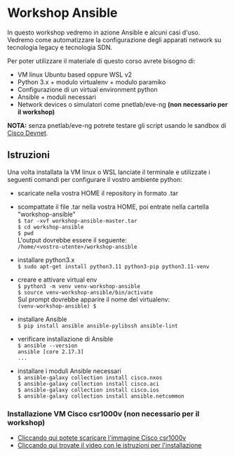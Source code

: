 # Workshop Ansible

In questo workshop vedremo in azione Ansible e alcuni casi d'uso.<br>
Vedremo come automatizzare la configurazione degli apparati network su tecnologia legacy e tecnologia SDN.

Per poter utilizzare il materiale di questo corso avrete bisogno di:
*  VM linux Ubuntu based oppure WSL v2
*  Python 3.x + modulo virtualenv + modulo paramiko
*  Configurazione di un virtual environment python
*  Ansible + moduli necessari
*  Network devices o simulatori come pnetlab/eve-ng **(non necessario per il workshop)**

**NOTA:** senza pnetlab/eve-ng potrete testare gli script usando le sandbox di [Cisco Devnet](https://developer.cisco.com/site/sandbox/).

## Istruzioni
Una volta installata la VM linux o WSL lanciate il terminale e utilizzate i seguenti comandi per configurare il vostro ambiente python:

* scaricate nella vostra HOME il repository in formato .tar
* scompattate il file .tar nella vostra HOME, poi entrate nella cartella "workshop-ansible"<br>
`$ tar -xvf workshop-ansible-master.tar`<br>
`$ cd workshop-ansible`<br>
`$ pwd`<br>
L'output dovrebbe essere il seguente:<br>
`/home/<vostro-utente>/workshop-ansible`

*  installare python3.x<br>
`$ sudo apt-get install python3.11 python3-pip python3.11-venv`

*  creare e attivare virtual env<br>
`$ python3 -m venv venv-workshop-ansible`<br>
`$ source venv-workshop-ansible/bin/activate`<br>
Sul prompt dovrebbe apparire il nome del virtualenv:<br>
`(venv-workshop-ansible) $ `

*  installare Ansible<br>
`$ pip install ansible ansible-pylibssh ansible-lint`

* verificare installazione di Ansible<br>
`$ ansible --version`<br>
`ansible [core 2.17.3]`<br>
`...`<br>

* installare i moduli Ansible necessari<br>
`$ ansible-galaxy collection install cisco.nxos`<br>
`$ ansible-galaxy collection install cisco.aci`<br>
`$ ansible-galaxy collection install cisco.ios`<br>
`$ ansible-galaxy collection install ansible.netcommon`

### Installazione VM Cisco csr1000v (non necessario per il workshop)
* [Cliccando qui potete scaricare l'immagine Cisco csr1000v](https://software.cisco.com/download/home/284364978/type/282046477/release/Amsterdam-17.3.3)
* [Cliccando qui trovate il video con le istruzioni per l'installazione](https://www.youtube.com/watch?v=hnD_IKRiAmE)
